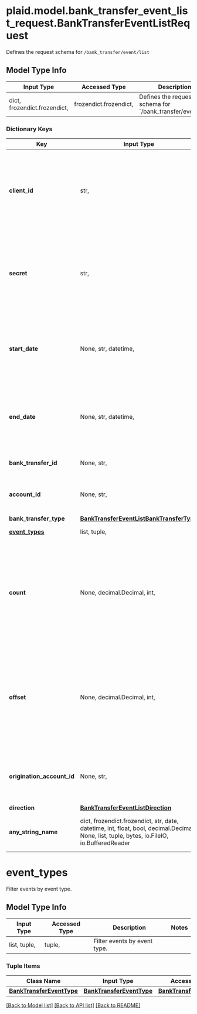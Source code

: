 # plaid.model.bank_transfer_event_list_request.BankTransferEventListRequest

Defines the request schema for `/bank_transfer/event/list`

## Model Type Info
Input Type | Accessed Type | Description | Notes
------------ | ------------- | ------------- | -------------
dict, frozendict.frozendict,  | frozendict.frozendict,  | Defines the request schema for &#x60;/bank_transfer/event/list&#x60; | 

### Dictionary Keys
Key | Input Type | Accessed Type | Description | Notes
------------ | ------------- | ------------- | ------------- | -------------
**client_id** | str,  | str,  | Your Plaid API &#x60;client_id&#x60;. The &#x60;client_id&#x60; is required and may be provided either in the &#x60;PLAID-CLIENT-ID&#x60; header or as part of a request body. | [optional] 
**secret** | str,  | str,  | Your Plaid API &#x60;secret&#x60;. The &#x60;secret&#x60; is required and may be provided either in the &#x60;PLAID-SECRET&#x60; header or as part of a request body. | [optional] 
**start_date** | None, str, datetime,  | NoneClass, str,  | The start datetime of bank transfers to list. This should be in RFC 3339 format (i.e. &#x60;2019-12-06T22:35:49Z&#x60;) | [optional] value must conform to RFC-3339 date-time
**end_date** | None, str, datetime,  | NoneClass, str,  | The end datetime of bank transfers to list. This should be in RFC 3339 format (i.e. &#x60;2019-12-06T22:35:49Z&#x60;) | [optional] value must conform to RFC-3339 date-time
**bank_transfer_id** | None, str,  | NoneClass, str,  | Plaid’s unique identifier for a bank transfer. | [optional] 
**account_id** | None, str,  | NoneClass, str,  | The account ID to get events for all transactions to/from an account. | [optional] 
**bank_transfer_type** | [**BankTransferEventListBankTransferType**](BankTransferEventListBankTransferType.md) | [**BankTransferEventListBankTransferType**](BankTransferEventListBankTransferType.md) |  | [optional] 
**[event_types](#event_types)** | list, tuple,  | tuple,  | Filter events by event type. | [optional] 
**count** | None, decimal.Decimal, int,  | NoneClass, decimal.Decimal,  | The maximum number of bank transfer events to return. If the number of events matching the above parameters is greater than &#x60;count&#x60;, the most recent events will be returned. | [optional] if omitted the server will use the default value of 25
**offset** | None, decimal.Decimal, int,  | NoneClass, decimal.Decimal,  | The offset into the list of bank transfer events. When &#x60;count&#x60;&#x3D;25 and &#x60;offset&#x60;&#x3D;0, the first 25 events will be returned. When &#x60;count&#x60;&#x3D;25 and &#x60;offset&#x60;&#x3D;25, the next 25 bank transfer events will be returned. | [optional] if omitted the server will use the default value of 0
**origination_account_id** | None, str,  | NoneClass, str,  | The origination account ID to get events for transfers from a specific origination account. | [optional] 
**direction** | [**BankTransferEventListDirection**](BankTransferEventListDirection.md) | [**BankTransferEventListDirection**](BankTransferEventListDirection.md) |  | [optional] 
**any_string_name** | dict, frozendict.frozendict, str, date, datetime, int, float, bool, decimal.Decimal, None, list, tuple, bytes, io.FileIO, io.BufferedReader | frozendict.frozendict, str, BoolClass, decimal.Decimal, NoneClass, tuple, bytes, FileIO | any string name can be used but the value must be the correct type | [optional]

# event_types

Filter events by event type.

## Model Type Info
Input Type | Accessed Type | Description | Notes
------------ | ------------- | ------------- | -------------
list, tuple,  | tuple,  | Filter events by event type. | 

### Tuple Items
Class Name | Input Type | Accessed Type | Description | Notes
------------- | ------------- | ------------- | ------------- | -------------
[**BankTransferEventType**](BankTransferEventType.md) | [**BankTransferEventType**](BankTransferEventType.md) | [**BankTransferEventType**](BankTransferEventType.md) |  | 

[[Back to Model list]](../../README.md#documentation-for-models) [[Back to API list]](../../README.md#documentation-for-api-endpoints) [[Back to README]](../../README.md)

